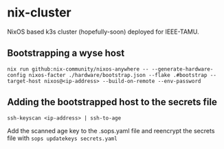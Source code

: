 # nix-cluster
NixOS based k3s cluster (hopefully-soon) deployed for IEEE-TAMU.


## Bootstrapping a wyse host
`nix run github:nix-community/nixos-anywhere -- --generate-hardware-config nixos-facter ./hardware/bootstrap.json --flake .#bootstrap --target-host nixos@<ip-address> --build-on-remote --env-password`

## Adding the bootstrapped host to the secrets file
`ssh-keyscan <ip-address> | ssh-to-age`

Add the scanned age key to the .sops.yaml file and reencrypt the secrets file with `sops updatekeys secrets.yaml`
